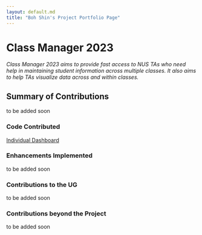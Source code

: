 ```yaml
---
layout: default.md
title: "Boh Shin's Project Portfolio Page"
---
```


# Class Manager 2023

*Class Manager 2023 aims to provide fast access to NUS TAs who need help in maintaining student information across multiple classes. It also aims to help TAs visualize data across and within classes.*

## Summary of Contributions
to be added soon

### Code Contributed
[Individual Dashboard](https://nus-cs2103-ay2324s1.github.io/tp-dashboard/?search=yeobohshin&breakdown=true)

### Enhancements Implemented
to be added soon

### Contributions to the UG
to be added soon

### Contributions beyond the Project
to be added soon
